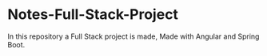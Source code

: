 # Notes-Full-Stack-Project
 In this repository a Full Stack project is made, Made with Angular and Spring Boot.
